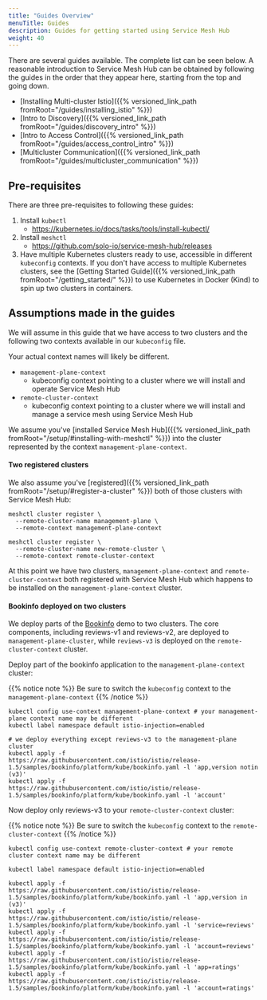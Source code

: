 ```yaml
---
title: "Guides Overview"
menuTitle: Guides
description: Guides for getting started using Service Mesh Hub
weight: 40
---
```


There are several guides available. The complete list can be seen below. A reasonable
introduction to Service Mesh Hub can be obtained by following the guides in the order
that they appear here, starting from the top and going down.

* [Installing Multi-cluster Istio]({{% versioned_link_path fromRoot="/guides/installing_istio" %}})
* [Intro to Discovery]({{% versioned_link_path fromRoot="/guides/discovery_intro" %}})
* [Intro to Access Control]({{% versioned_link_path fromRoot="/guides/access_control_intro" %}})
* [Multicluster Communication]({{% versioned_link_path fromRoot="/guides/multicluster_communication" %}})

## Pre-requisites

There are three pre-requisites to following these guides:

1. Install `kubectl`
    - https://kubernetes.io/docs/tasks/tools/install-kubectl/
2. Install `meshctl`
    - https://github.com/solo-io/service-mesh-hub/releases
3. Have multiple Kubernetes clusters ready to use, accessible in different `kubeconfig` contexts. If you don't have access to multiple Kubernetes clusters, see the [Getting Started Guide]({{% versioned_link_path fromRoot="/getting_started/" %}}) to use Kubernetes in Docker (Kind) to spin up two clusters in containers.


## Assumptions made in the guides

We will assume in this guide that we have access to two clusters and the following two contexts available in our `kubeconfig` file. 

Your actual context names will likely be different.

* `management-plane-context`
    - kubeconfig context pointing to a cluster where we will install and operate Service Mesh Hub
* `remote-cluster-context`
    - kubeconfig context pointing to a cluster where we will install and manage a service mesh using Service Mesh Hub 

We assume you've [installed Service Mesh Hub]({{% versioned_link_path fromRoot="/setup/#installing-with-meshctl" %}}) into the cluster represented by the context `management-plane-context`.


#### Two registered clusters
We also assume you've [registered]({{% versioned_link_path fromRoot="/setup/#register-a-cluster" %}}) both of those clusters with Service Mesh Hub:


```shell
meshctl cluster register \
  --remote-cluster-name management-plane \
  --remote-context management-plane-context
```

```shell
meshctl cluster register \
  --remote-cluster-name new-remote-cluster \
  --remote-context remote-cluster-context
```

At this point we have two clusters, `management-plane-context` and `remote-cluster-context` both registered with Service Mesh Hub which happens to be installed on the `management-plane-context` cluster.

#### Bookinfo deployed on two clusters

We deploy parts of the [Bookinfo]() demo to two clusters. The core components, including reviews-v1 and reviews-v2, are deployed to `management-plane-cluster`, while `reviews-v3` is deployed on the `remote-cluster-context` cluster.

Deploy part of the bookinfo application to the `management-plane-context` cluster:

{{% notice note %}}
Be sure to switch the `kubeconfig` context to the `management-plane-context`
{{% /notice %}}

```shell
kubectl config use-context management-plane-context # your management-plane context name may be different
kubectl label namespace default istio-injection=enabled
​
# we deploy everything except reviews-v3 to the management-plane cluster
kubectl apply -f https://raw.githubusercontent.com/istio/istio/release-1.5/samples/bookinfo/platform/kube/bookinfo.yaml -l 'app,version notin (v3)'
kubectl apply -f https://raw.githubusercontent.com/istio/istio/release-1.5/samples/bookinfo/platform/kube/bookinfo.yaml -l 'account'
```

Now deploy only reviews-v3 to your `remote-cluster-context` cluster:

{{% notice note %}}
Be sure to switch the `kubeconfig` context to the `remote-cluster-context`
{{% /notice %}}

```shell
kubectl config use-context remote-cluster-context # your remote cluster context name may be different

kubectl label namespace default istio-injection=enabled
​
kubectl apply -f https://raw.githubusercontent.com/istio/istio/release-1.5/samples/bookinfo/platform/kube/bookinfo.yaml -l 'app,version in (v3)' 
kubectl apply -f https://raw.githubusercontent.com/istio/istio/release-1.5/samples/bookinfo/platform/kube/bookinfo.yaml -l 'service=reviews' 
kubectl apply -f https://raw.githubusercontent.com/istio/istio/release-1.5/samples/bookinfo/platform/kube/bookinfo.yaml -l 'account=reviews' 
kubectl apply -f https://raw.githubusercontent.com/istio/istio/release-1.5/samples/bookinfo/platform/kube/bookinfo.yaml -l 'app=ratings' 
kubectl apply -f https://raw.githubusercontent.com/istio/istio/release-1.5/samples/bookinfo/platform/kube/bookinfo.yaml -l 'account=ratings' 
```
